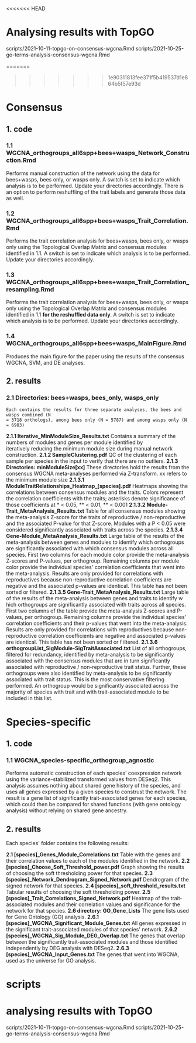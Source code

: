<<<<<<< HEAD
# Analysing results with TopGO
scripts/2021-10-11-topgo-on-consensus-wgcna.Rmd
scripts/2021-10-25-go-terms-analysis-consensus-wgcna.Rmd

=======
>>>>>>> 1e90311813fee371f5b419537d1e864b5f57e93d
# Consensus

## 1. code
### 1.1 WGCNA_orthogroups_all6spp+bees+wasps_Network_Construction.Rmd
Performs manual construction of the network using the data for bees+wasps, bees only, or wasps only. A switch is set to indicate which analysis is to be performed. Update your directories accordingly. There is an option to perform reshuffling of the trait labels and generate those data as well.

### 1.2 WGCNA_orthogroups_all6spp+bees+wasps_Trait_Correlation.Rmd
Performs the trait correlation analysis for bees+wasps, bees only, or wasps only using the Topological Overlap Matrix and consensus modules identified in 1.1. A switch is set to indicate which analysis is to be performed. Update your directories accordingly.

### 1.3 WGCNA_orthogroups_all6spp+bees+wasps_Trait_Correlation_resampling.Rmd
Performs the trait correlation analysis for bees+wasps, bees only, or wasps only using the Topological Overlap Matrix and consensus modules identified in 1.1 **for the reshuffled data only**. A switch is set to indicate which analysis is to be performed. Update your directories accordingly.

### 1.4 WGCNA_orthogroups_all6spp+bees+wasps_MainFigure.Rmd
Produces the main figure for the paper using the results of the consensus WGCNA, SVM, and DE analyses.

## 2. results
### 2.1 Directories: bees+wasps, bees_only, wasps_only
	Each contains the results for three separate analyses, the bees and wasps combined (N 
	= 3718 orthologs), among bees only (N = 5787) and among wasps only (N = 6983)
**2.1.1 Iterative_MinModuleSize_Results.txt**
	Contains a summary of the numbers of modules and genes per module identified by 		
	iteratively reducing the minimum module size during manual network construction.
**2.1.2 SampleClustering.pdf**
    QC of the clustering of each sample per species in the input to verify that there are 
    no outliers.
**2.1.3 Directories: minModuleSize[xx]**
    These directories hold the results from the consensus WGCNA meta-analyses performed 
    via Z-transform. xx refers to the minimum module size
**2.1.3.1 ModuleTraitRelationships_Heatmap_[species].pdf**
	Heatmaps showing the correlations between consensus modules and the traits. Colors 
	represent the correlation coefficients with the traits; asterisks denote significance 
	of those coefficients at * < 0.05, ** < 0.01, ** < 0.001
**2.1.3.2 Module-Trait_MetaAnalysis_Results.txt**
	Table for all consensus modules showing the meta-analysis Z-score for the traits of 
	reproductive / non-reproductive and the associated P-value for that Z-score. Modules 
	with a P < 0.05 were considered significantly associated with traits across the 
	species.
**2.1.3.4 Gene-Module_MetaAnalysis_Results.txt**
	Large table of the results of the meta-analysis between genes and modules to identify 
	which orthogroups are significantly associated with which consensus modules across all 
	species. First two columns for each module color provide the meta-analysis Z-scores 
	and P-values, per orthogroup. Remaining columns per module color provide the 
	individual species' correlation coefficients that went into the meta-analysis. Results 
	are only provided for correlations with reproductives because non-reproductive 
	correlation coefficients are negative and the associated p-values are identical. This 
	table has not been sorted or filtered.
**2.1.3.5 Gene-Trait_MetaAnalysis_Results.txt**
	Large table of the results of the meta-analysis between genes and traits to identify w
	hich orthogroups are significantly associated with traits across all species. First 
	two columns of the table provide the meta-analysis Z-scores and P-values, per 
	orthogroup. Remaining columns provide the individual species' correlation coefficients 
	and their p-values that went into the meta-analysis. Results are only provided for 
	correlations with reproductives because non-reproductive correlation coefficients are 
	negative and associated p-values are identical. This table has not been sorted or f
	iltered.
**2.1.3.6 orthogroupList_SigModule-SigTraitAssociated.txt**
	List of all orthogroups, filtered for redundancy, identified by meta-analysis to be 
	significantly associated with the consensus modules that are in turn significantly 
	associated with reproductive / non-reproductive trait status. Further, these 
	orthogroups were also identified by meta-analysis to be significantly associated with 
	trait status. This is the most conservative filtering performed. An orthogroup would 
	be significantly associated across the majority of species with trait and with 
	trait-associated module to be included in this list. 

# Species-specific

## 1. code
### 1.1 WGCNA_species-specific_orthogroup_agnostic
Performs automatic construction of each species' coexpression network using the variance-stabilized transformed values from DESeq2. This analysis assumes nothing about shared gene history of the species, and uses all genes expressed by a given species to construst the network. The result is a gene list of significantly trait-associated genes for each species, which could then be compared for shared functions (with gene ontology analysis) without relying on shared gene ancestry.

## 2. results
Each species' folder contains the following results:

**2.1 [species]_Genes_Module_Correlations.txt**
	Table with the genes and their correlation values to each of the modules identified in 
	the network.
**2.2 [species]_Choose_Soft_Threshold_power.pdf**
	Graph showing the results of choosing the soft thresholding power for that species.
**2.3 [species]_Network_Dendrogram_Signed_Network.pdf**
	Dendrogram of the signed network for that species.
**2.4 [species]_soft_threshold_results.txt**
	Tabular results of choosing the soft thresholding power.
**2.5 [species]_Trait_Correlations_Signed_Network.pdf**
	Heatmap of the trait-associated modules and their correlation values and significance 
	for the network for that species.
**2.6 directory: GO_Gene_Lists**
	The gene lists used for Gene Ontology (GO) analysis. 
**2.6.1 [species]_WGCNA_Significant_Module_Genes.txt**
	All genes expressed in the significant trait-associated modules of that species' 
	network.
**2.6.2 [species]_WGCNA_Sig_Module_DEG_Overlap.txt**
	The genes that overlap between the significantly trait-associated modules and those 
	identified independently by DEG analysis with DESeq2.
**2.6.3 [species]_WGCNA_Input_Genes.txt**
	The genes that went into WGCNA, used as the universe for GO analysis.
	
	
#  scripts
# analysing results with TopGO
scripts/2021-10-11-topgo-on-consensus-wgcna.Rmd
scripts/2021-10-25-go-terms-analysis-consensus-wgcna.Rmd
